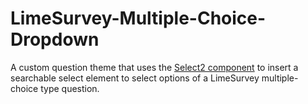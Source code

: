 # LimeSurvey-Multiple-Choice-Dropdown
A custom question theme that uses the [Select2 component](https://select2.org/) to insert a searchable select element to select options of a LimeSurvey multiple-choice type question.
